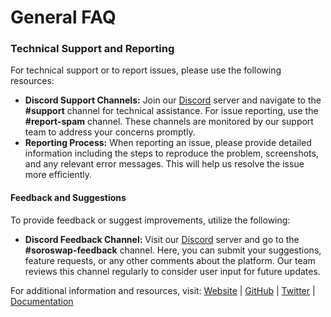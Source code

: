 # General FAQ

### Technical Support and Reporting

For technical support or to report issues, please use the following resources:

* **Discord Support Channels:** Join our [Discord](https://discord.gg/W6u7FJ9VYQ) server and navigate to the **#support** channel for technical assistance. For issue reporting, use the **#report-spam** channel. These channels are monitored by our support team to address your concerns promptly.
* **Reporting Process:** When reporting an issue, please provide detailed information including the steps to reproduce the problem, screenshots, and any relevant error messages. This will help us resolve the issue more efficiently.

#### Feedback and Suggestions

To provide feedback or suggest improvements, utilize the following:

* **Discord Feedback Channel:** Visit our [Discord](https://discord.gg/wVkaxxJtFm) server and go to the **#soroswap-feedback** channel. Here, you can submit your suggestions, feature requests, or any other comments about the platform. Our team reviews this channel regularly to consider user input for future updates.

For additional information and resources, visit: [Website](https://www.soroswap.finance) | [GitHub](https://github.com/soroswap) | [Twitter](https://x.com/SoroswapFinance) | [Documentation](https://docs.soroswap.finance)
